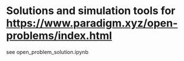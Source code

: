 # Solutions and simulation tools for https://www.paradigm.xyz/open-problems/index.html

see open_problem_solution.ipynb
